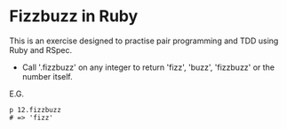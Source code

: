 # Fizzbuzz in Ruby

This is an exercise designed to practise pair programming and TDD using Ruby and RSpec.


- Call '.fizzbuzz' on any integer to return 'fizz', 'buzz', 'fizzbuzz' or the number itself.

E.G.
```
p 12.fizzbuzz 
# => 'fizz'
```



